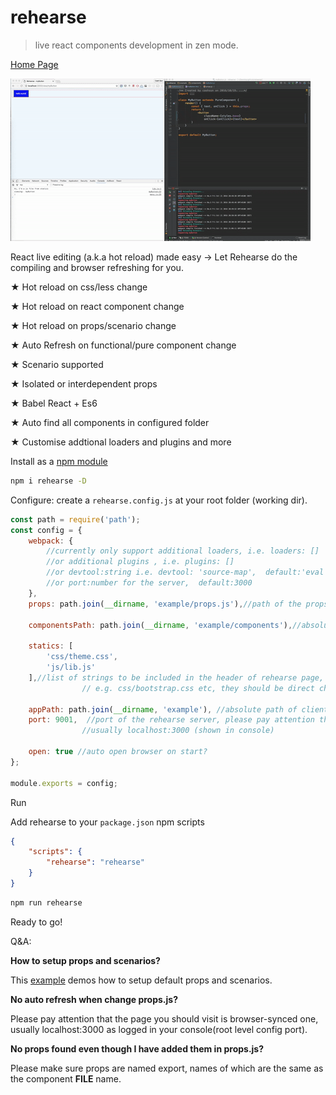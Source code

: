 # rehearse
>live react components development in zen mode.

[Home Page](http://cashsun.github.io/rehearse/)

![alt tag](https://raw.githubusercontent.com/cashsun/rehearse/master/demo.gif)

React live editing (a.k.a hot reload) made easy -> Let Rehearse do the compiling and browser refreshing for you.

★ Hot reload on css/less change

★ Hot reload on react component change

★ Hot reload on props/scenario change

★ Auto Refresh on functional/pure component change

★ Scenario supported

★ Isolated or interdependent props

★ Babel React + Es6

★ Auto find all components in configured folder

★ Customise addtional loaders and plugins and more



Install as a [npm module](https://www.npmjs.com/package/rehearse)

```bash
npm i rehearse -D

```

Configure: create a `rehearse.config.js` at your root folder (working dir).

```javascript
const path = require('path');
const config = {
    webpack: {
        //currently only support additional loaders, i.e. loaders: []
        //or additional plugins , i.e. plugins: []
        //or devtool:string i.e. devtool: 'source-map',  default:'eval'
        //or port:number for the server,  default:3000
    },
    props: path.join(__dirname, 'example/props.js'),//path of the props file, mandatory

    componentsPath: path.join(__dirname, 'example/components'),//absolute path of components, mandatory

    statics: [
        'css/theme.css',
        'js/lib.js'
    ],//list of strings to be included in the header of rehearse page,
                // e.g. css/bootstrap.css etc, they should be direct children of appPath

    appPath: path.join(__dirname, 'example'), //absolute path of client folder, mandatory if statics is not empty
    port: 9001,  //port of the rehearse server, please pay attention that the page you should visit should be browser-synced one, 
                //usually localhost:3000 (shown in console)
                
    open: true //auto open browser on start?
};

module.exports = config;

```

Run

Add rehearse to your `package.json` npm scripts
```json
{
    "scripts": {
        "rehearse": "rehearse"
    }
}
```

```bash
npm run rehearse
```
Ready to go!


Q&A:

**How to setup props and scenarios?**

This [example](https://github.com/cashsun/rehearse/blob/master/example/props/props.js) demos how to setup default props and scenarios.


**No auto refresh when change props.js?**

Please pay attention that the page you should visit is browser-synced one, usually localhost:3000 as logged in your console(root level config port).


**No props found even though I have added them in props.js?**

Please make sure props are named export, names of which are the same as the component **FILE** name.
